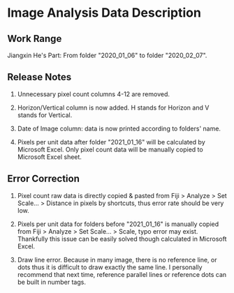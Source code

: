 # Image Analysis Data Description

## Work Range

Jiangxin He's Part: From folder "2020_01_06" to folder "2020_02_07".

## Release Notes

1. Unnecessary pixel count columns 4-12 are removed.

2. Horizon/Vertical column is now added. H stands for Horizon and V stands for Vertical.

3. Date of Image column: data is now printed according to folders' name.

4. Pixels per unit data after folder "2021_01_16" will be calculated by Microsoft Excel. Only pixel count data will be manually copied to Microsoft Excel sheet.

## Error Correction

1. Pixel count raw data is directly copied & pasted from Fiji > Analyze > Set Scale… > Distance in pixels by shortcuts, thus error rate should be very low.

2. Pixels per unit data for folders before "2021_01_16" is manually copied from Fiji > Analyze > Set Scale… > Scale, typo error may exist. Thankfully this issue can be easily solved though calculated in Microsoft Excel.

3. Draw line error. Because in many image, there is no reference line, or dots thus it is difficult to draw exactly the same line. I personally recommend that next time, reference parallel lines or reference dots can be built in number tags.
